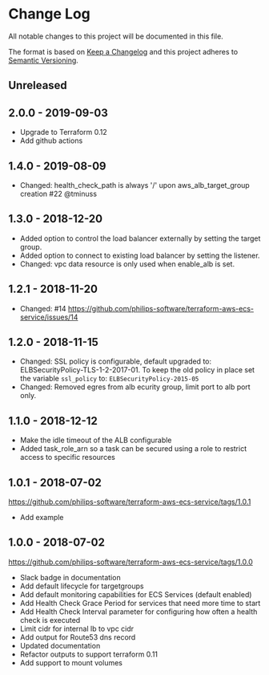 # Change Log
All notable changes to this project will be documented in this file.

The format is based on [Keep a Changelog](http://keepachangelog.com/)
and this project adheres to [Semantic Versioning](http://semver.org/).

## Unreleased

## 2.0.0 - 2019-09-03
- Upgrade to Terraform 0.12
- Add github actions

## 1.4.0 - 2019-08-09
- Changed: health_check_path is always '/' upon aws_alb_target_group creation #22 @tminuss
  
## 1.3.0 - 2018-12-20
- Added option to control the load balancer externally by setting the target group.
- Added option to connect to existing load balancer by setting the listener.
- Changed: vpc data resource is only used when enable_alb is set.

## 1.2.1 - 2018-11-20
- Changed: #14 https://github.com/philips-software/terraform-aws-ecs-service/issues/14

## 1.2.0 - 2018-11-15
- Changed: SSL policy is configurable, default upgraded to: ELBSecurityPolicy-TLS-1-2-2017-01. To keep the old policy in place set the variable `ssl_policy` to: `ELBSecurityPolicy-2015-05 `
- Changed: Removed egres from alb ecurity group, limit port to alb port only.

## 1.1.0 - 2018-12-12
- Make the idle timeout of the ALB configurable
- Added task_role_arn so a task can be secured using a role to restrict access to specific resources

## 1.0.1 - 2018-07-02
https://github.com/philips-software/terraform-aws-ecs-service/tags/1.0.1
- Add example

## 1.0.0 - 2018-07-02
https://github.com/philips-software/terraform-aws-ecs-service/tags/1.0.0
- Slack badge in documentation
- Add default lifecycle for targetgroups
- Add default monitoring capabilities for ECS Services (default enabled)
- Add Health Check Grace Period for services that need more time to start
- Add Health Check Interval parameter for configuring how often a health check is executed
- Limit cidr for internal lb to vpc cidr
- Add output for Route53 dns record
- Updated documentation
- Refactor outputs to support terraform 0.11
- Add support to mount volumes

[Unreleased]: https://github.com/philips-software/terraform-aws-ecs-service/compare/2.0.0...HEAD
[2.0.0]: https://github.com/philips-software/terraform-aws-ecs-service/compare/1.4.0...2.0.0
[1.4.0]: https://github.com/philips-software/terraform-aws-ecs-service/compare/1.3.0...1.4.0
[1.3.0]: https://github.com/philips-software/terraform-aws-ecs-service/compare/1.2.1...1.3.0
[1.2.1]: https://github.com/philips-software/terraform-aws-ecs-service/compare/1.2.0...1.2.1
[1.2.0]: https://github.com/philips-software/terraform-aws-ecs-service/compare/1.1.0...1.2.0
[1.1.0]: https://github.com/philips-software/terraform-aws-ecs-service/compare/1.0.1...1.1.0
[1.0.1]: https://github.com/philips-software/terraform-aws-ecs-service/compare/1.0.0...1.0.1
